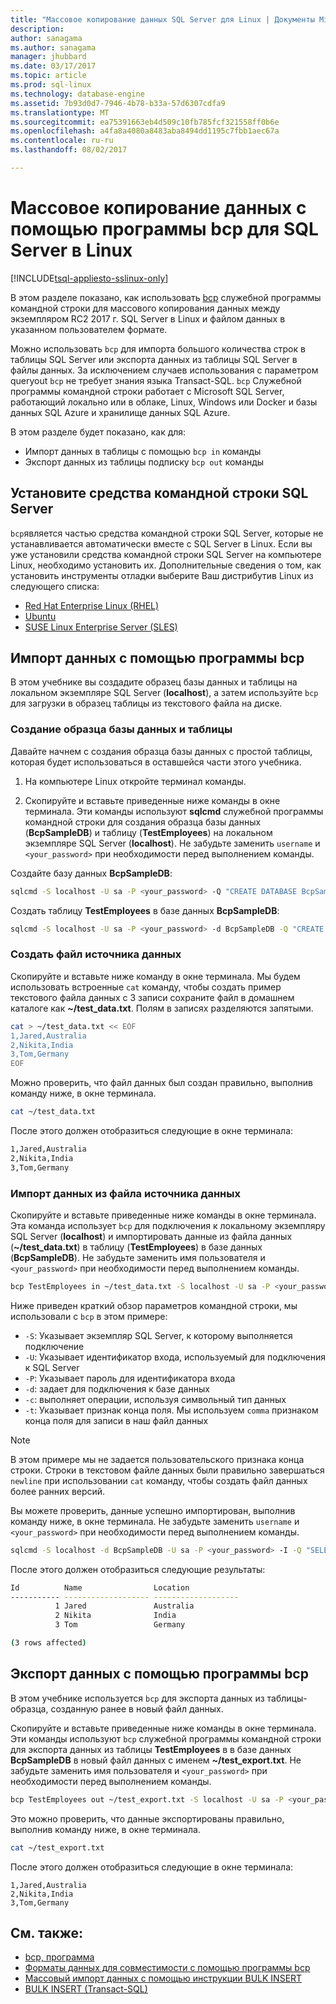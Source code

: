 ```yaml
---
title: "Массовое копирование данных SQL Server для Linux | Документы Microsoft"
description: 
author: sanagama
ms.author: sanagama
manager: jhubbard
ms.date: 03/17/2017
ms.topic: article
ms.prod: sql-linux
ms.technology: database-engine
ms.assetid: 7b93d0d7-7946-4b78-b33a-57d6307cdfa9
ms.translationtype: MT
ms.sourcegitcommit: ea75391663eb4d509c10fb785fcf321558ff0b6e
ms.openlocfilehash: a4fa8a4080a8483aba8494dd1195c7fbb1aec67a
ms.contentlocale: ru-ru
ms.lasthandoff: 08/02/2017

---
```

# <a name="bulk-copy-data-with-bcp-to-sql-server-on-linux"></a>Массовое копирование данных с помощью программы bcp для SQL Server в Linux

[!INCLUDE[tsql-appliesto-sslinux-only](../../docs/includes/tsql-appliesto-sslinux-only.md)]

В этом разделе показано, как использовать [bcp](https://msdn.microsoft.com/en-us/library/ms162802.aspx) служебной программы командной строки для массового копирования данных между экземпляром RC2 2017 г. SQL Server в Linux и файлом данных в указанном пользователем формате.

Можно использовать `bcp` для импорта большого количества строк в таблицы SQL Server или экспорта данных из таблицы SQL Server в файлы данных. За исключением случаев использования с параметром queryout `bcp` не требует знания языка Transact-SQL. `bcp` Служебной программы командной строки работает с Microsoft SQL Server, работающий локально или в облаке, Linux, Windows или Docker и базы данных SQL Azure и хранилище данных SQL Azure.

В этом разделе будет показано, как для:
- Импорт данных в таблицы с помощью `bcp in` команды
- Экспорт данных из таблицы подписку `bcp out` команды

## <a name="install-the-sql-server-command-line-tools"></a>Установите средства командной строки SQL Server

`bcp`является частью средства командной строки SQL Server, которые не устанавливается автоматически вместе с SQL Server в Linux. Если вы уже установили средства командной строки SQL Server на компьютере Linux, необходимо установить их. Дополнительные сведения о том, как установить инструменты отладки выберите Ваш дистрибутив Linux из следующего списка:

- [Red Hat Enterprise Linux (RHEL)](sql-server-linux-setup-tools.md#RHEL)
- [Ubuntu](sql-server-linux-setup-tools.md#ubuntu)
- [SUSE Linux Enterprise Server (SLES)](sql-server-linux-setup-tools.md#SLES)

## <a name="import-data-with-bcp"></a>Импорт данных с помощью программы bcp

В этом учебнике вы создадите образец базы данных и таблицы на локальном экземпляре SQL Server (**localhost**), а затем используйте `bcp` для загрузки в образец таблицы из текстового файла на диске.

### <a name="create-a-sample-database-and-table"></a>Создание образца базы данных и таблицы

Давайте начнем с создания образца базы данных с простой таблицы, которая будет использоваться в оставшейся части этого учебника.

1. На компьютере Linux откройте терминал команды.

2. Скопируйте и вставьте приведенные ниже команды в окне терминала. Эти команды используют **sqlcmd** служебной программы командной строки для создания образца базы данных (**BcpSampleDB**) и таблицу (**TestEmployees**) на локальном экземпляре SQL Server (**localhost**). Не забудьте заменить `username` и `<your_password>` при необходимости перед выполнением команды.

Создайте базу данных **BcpSampleDB**:
```bash 
sqlcmd -S localhost -U sa -P <your_password> -Q "CREATE DATABASE BcpSampleDB;"
```
Создать таблицу **TestEmployees** в базе данных **BcpSampleDB**:
```bash 
sqlcmd -S localhost -U sa -P <your_password> -d BcpSampleDB -Q "CREATE TABLE TestEmployees (Id INT IDENTITY(1,1) NOT NULL PRIMARY KEY, Name NVARCHAR(50), Location NVARCHAR(50));"
```
### <a name="create-the-source-data-file"></a>Создать файл источника данных
Скопируйте и вставьте ниже команду в окне терминала. Мы будем использовать встроенные `cat` команду, чтобы создать пример текстового файла данных с 3 записи сохраните файл в домашнем каталоге как **~/test_data.txt**. Полям в записях разделяются запятыми.

```bash
cat > ~/test_data.txt << EOF
1,Jared,Australia
2,Nikita,India
3,Tom,Germany
EOF
```

Можно проверить, что файл данных был создан правильно, выполнив команду ниже, в окне терминала.
```bash 
cat ~/test_data.txt
```

После этого должен отобразиться следующие в окне терминала:
```bash
1,Jared,Australia
2,Nikita,India
3,Tom,Germany
```

### <a name="import-data-from-the-source-data-file"></a>Импорт данных из файла источника данных
Скопируйте и вставьте приведенные ниже команды в окне терминала. Эта команда использует `bcp` для подключения к локальному экземпляру SQL Server (**localhost**) и импортировать данные из файла данных (**~/test_data.txt**) в таблицу (**TestEmployees**) в базе данных (**BcpSampleDB**). Не забудьте заменить имя пользователя и `<your_password>` при необходимости перед выполнением команды.

```bash 
bcp TestEmployees in ~/test_data.txt -S localhost -U sa -P <your_password> -d BcpSampleDB -c -t  ','
```

Ниже приведен краткий обзор параметров командной строки, мы использовали с `bcp` в этом примере:
- `-S`: Указывает экземпляр SQL Server, к которому выполняется подключение
- `-U`: Указывает идентификатор входа, используемый для подключения к SQL Server
- `-P`: Указывает пароль для идентификатора входа
- `-d`: задает для подключения к базе данных
- `-c`: выполняет операции, используя символьный тип данных
- `-t`: Указывает признак конца поля. Мы используем `comma` признаком конца поля для записи в наш файл данных

> [!NOTE]
> В этом примере мы не задается пользовательского признака конца строки. Строки в текстовом файле данных были правильно завершаться `newline` при использовании `cat` команду, чтобы создать файл данных более ранних версий.

Вы можете проверить, данные успешно импортирован, выполнив команду ниже, в окне терминала. Не забудьте заменить `username` и `<your_password>` при необходимости перед выполнением команды.
```bash 
sqlcmd -S localhost -d BcpSampleDB -U sa -P <your_password> -I -Q "SELECT * FROM TestEmployees;"
```

После этого должен отобразиться следующие результаты:
```bash
Id          Name                Location
----------- ------------------- -------------------
          1 Jared               Australia
          2 Nikita              India
          3 Tom                 Germany

(3 rows affected)
```

## <a name="export-data-with-bcp"></a>Экспорт данных с помощью программы bcp

В этом учебнике используется `bcp` для экспорта данных из таблицы-образца, созданную ранее в новый файл данных.

Скопируйте и вставьте приведенные ниже команды в окне терминала. Эти команды используют `bcp` служебной программы командной строки для экспорта данных из таблицы **TestEmployees** в в базе данных **BcpSampleDB** в новый файл данных с именем **~/test_export.txt**.  Не забудьте заменить имя пользователя и `<your_password>` при необходимости перед выполнением команды.

```bash 
bcp TestEmployees out ~/test_export.txt -S localhost -U sa -P <your_password> -d BcpSampleDB -c -t ','
```

Это можно проверить, что данные экспортированы правильно, выполнив команду ниже, в окне терминала.
```bash 
cat ~/test_export.txt
```

После этого должен отобразиться следующие в окне терминала:
```
1,Jared,Australia
2,Nikita,India
3,Tom,Germany
```

## <a name="see-also"></a>См. также:
- [bcp, программа](https://msdn.microsoft.com/en-us/library/ms162802.aspx)
- [Форматы данных для совместимости с помощью программы bcp](https://msdn.microsoft.com/en-us/library/ms190759.aspx)
- [Массовый импорт данных с помощью инструкции BULK INSERT](https://msdn.microsoft.com/en-us/library/ms175915.aspx)
- [BULK INSERT (Transact-SQL)](https://msdn.microsoft.com/en-us/library/ms188365.aspx)

